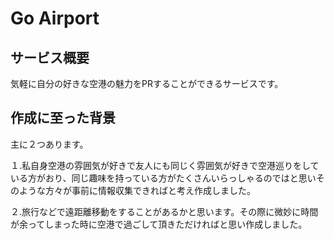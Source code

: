 # Go Airport

## サービス概要
気軽に自分の好きな空港の魅力をPRすることができるサービスです。

## 作成に至った背景
主に２つあります。

１.私自身空港の雰囲気が好きで友人にも同じく雰囲気が好きで空港巡りをしている方がおり、同じ趣味を持っている方がたくさんいらっしゃるのではと思いそのような方々が事前に情報収集できればと考え作成しました。

２.旅行などで遠距離移動をすることがあるかと思います。その際に微妙に時間が余ってしまった時に空港で過ごして頂きただければと思い作成しました。
